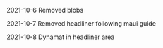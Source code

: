 2021-10-6
Removed blobs

2021-10-7
Removed headliner following maui guide

2021-10-8
Dynamat in headliner area